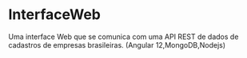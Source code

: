 # InterfaceWeb
Uma interface Web que se comunica com uma API REST de dados de cadastros de empresas brasileiras. (Angular 12,MongoDB,Nodejs)
